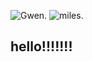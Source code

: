 ![Gwen.](https://media.tenor.com/Zyo9QTij5JQAAAAM/gwen-stacy.gif "Gwen.")
![miles.](https://i.pinimg.com/originals/62/a9/ab/62a9ab0b586558a1849e0d5d05cce2e1.gif "miles")
## hello!!!!!!!
